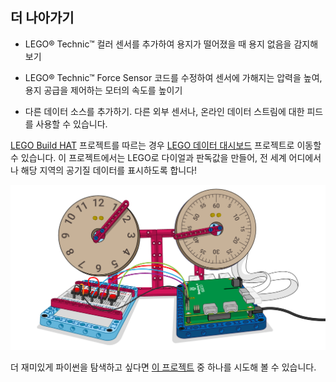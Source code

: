 ## 더 나아가기

+ LEGO® Technic™ 컬러 센서를 추가하여 용지가 떨어졌을 때 용지 없음을 감지해 보기

+ LEGO® Technic™ Force Sensor 코드를 수정하여 센서에 가해지는 압력을 높여, 용지 공급을 제어하는 모터의 속도를 높이기

+ 다른 데이터 소스를 추가하기. 다른 외부 센서나, 온라인 데이터 스트림에 대한 피드를 사용할 수 있습니다.

[LEGO Build HAT](https://projects.raspberrypi.org/en/pathways/lego-intro) 프로젝트를 따르는 경우 [LEGO 데이터 대시보드](https://projects.raspberrypi.org/en/projects/lego-data-dash) 프로젝트로 이동할 수 있습니다. 이 프로젝트에서는 LEGO로 다이얼과 판독값을 만들어, 전 세계 어디에서나 해당 지역의 공기질 데이터를 표시하도록 합니다!

![다이얼과 Build HAT을 보여주는 LEGO 데이터 대시보드 배너 이미지](images/datadashbanner.png)

더 재미있게 파이썬을 탐색하고 싶다면 [이 프로젝트](https://projects.raspberrypi.org/en/projects?software%5B%5D=python) 중 하나를 시도해 볼 수 있습니다.
